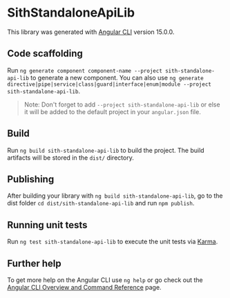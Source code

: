 # SithStandaloneApiLib

This library was generated with [Angular CLI](https://github.com/angular/angular-cli) version 15.0.0.

## Code scaffolding

Run `ng generate component component-name --project sith-standalone-api-lib` to generate a new component. You can also use `ng generate directive|pipe|service|class|guard|interface|enum|module --project sith-standalone-api-lib`.
> Note: Don't forget to add `--project sith-standalone-api-lib` or else it will be added to the default project in your `angular.json` file. 

## Build

Run `ng build sith-standalone-api-lib` to build the project. The build artifacts will be stored in the `dist/` directory.

## Publishing

After building your library with `ng build sith-standalone-api-lib`, go to the dist folder `cd dist/sith-standalone-api-lib` and run `npm publish`.

## Running unit tests

Run `ng test sith-standalone-api-lib` to execute the unit tests via [Karma](https://karma-runner.github.io).

## Further help

To get more help on the Angular CLI use `ng help` or go check out the [Angular CLI Overview and Command Reference](https://angular.io/cli) page.
